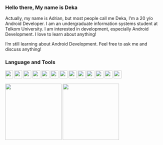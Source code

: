 ### Hello there, My name is Deka
Actually, my name is Adrian, but most people call me Deka, I'm a 20 y/o Android Developer. I am an undergraduate information systems student at Telkom University. I am interested in development, especially Android Development. I love to learn about anything!

I’m still learning about Android Development.
Feel free to ask me and discuss anything!

### Language and Tools

<code><img height="25" src="https://cdn.svgporn.com/logos/kotlin.svg"></code>
<code><img height="25" src="https://cdn.svgporn.com/logos/firebase.svg"></code>
<code><img height="25" src="https://cdn.svgporn.com/logos/android-icon.svg"></code>
<code><img height="25" src="https://cdn.svgporn.com/logos/flutter.svg"></code>
<code><img height="25" src="https://cdn.svgporn.com/logos/circleci.svg"></code>
<code><img height="25" src="https://cdn.svgporn.com/logos/java.svg"></code>
<code><img height="25" src="https://cdn.svgporn.com/logos/intellij-idea.svg"></code>
<code><img height="25" src="https://cdn.svgporn.com/logos/bootstrap.svg"></code>
<code><img height="25" src="https://cdn.svgporn.com/logos/materializecss.svg"></code>
<code><img height="25" src="https://cdn.svgporn.com/logos/firebase.svg"></code>
<code><img height="25" src="https://cdn.svgporn.com/logos/git-icon.svg"></code>
<code><img height="25" src="https://cdn.svgporn.com/logos/mysql.svg"></code>
<code><img height="25" src="https://cdn.svgporn.com/logos/visual-studio-code.svg"></code>

<p>
<img src="https://github-readme-stats.vercel.app/api?username=adriandk&show_icons=true" height=180 />
<img src="https://github-readme-stats.vercel.app/api/top-langs/?username=adriandk&layout=compact" height=180 />
</p>
